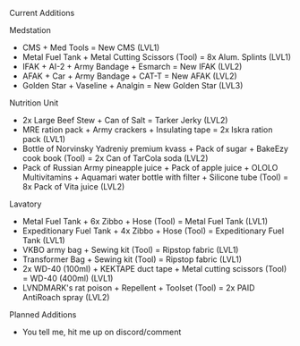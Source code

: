 Current Additions

Medstation
- CMS + Med Tools = New CMS (LVL1)
- Metal Fuel Tank + Metal Cutting Scissors (Tool) = 8x Alum. Splints (LVL1)
- IFAK + AI-2 + Army Bandage + Esmarch = New IFAK (LVL2)
- AFAK + Car + Army Bandage + CAT-T = New AFAK (LVL2)
- Golden Star + Vaseline + Analgin = New Golden Star (LVL3)

Nutrition Unit
- 2x Large Beef Stew + Can of Salt = Tarker Jerky (LVL2)
- MRE ration pack + Army crackers + Insulating tape = 2x Iskra ration pack (LVL1)
- Bottle of Norvinsky Yadreniy premium kvass + Pack of sugar + BakeEzy cook book (Tool) = 2x Can of TarCola soda (LVL2)
- Pack of Russian Army pineapple juice + Pack of apple juice + OLOLO Multivitamins + Aquamari water bottle with filter + Silicone tube (Tool) = 8x Pack of Vita juice (LVL2)

Lavatory
- Metal Fuel Tank + 6x Zibbo + Hose (Tool) = Metal Fuel Tank (LVL1)
- Expeditionary Fuel Tank + 4x Zibbo + Hose (Tool) = Expeditionary Fuel Tank (LVL1)
- VKBO army bag + Sewing kit (Tool) = Ripstop fabric (LVL1)
- Transformer Bag + Sewing kit (Tool) = Ripstop fabric (LVL1)
- 2x WD-40 (100ml) + KEKTAPE duct tape + Metal cutting scissors (Tool) = WD-40 (400ml) (LVL1)
- LVNDMARK's rat poison + Repellent + Toolset (Tool) = 2x PAID AntiRoach spray (LVL2)

Planned Additions
- You tell me, hit me up on discord/comment